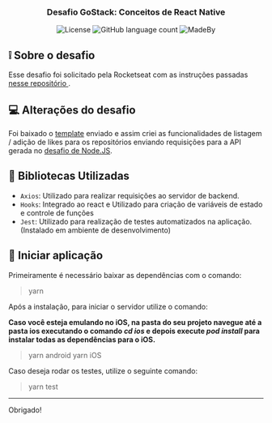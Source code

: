 <h3 align="center">
  Desafio GoStack: Conceitos de React Native
</h3>
<p align="center">
  <img alt="License" src="https://img.shields.io/badge/License-MIT-%2304D361">
  <img alt="GitHub language count" src="https://img.shields.io/github/languages/count/VtrAlves/desafio-conceitos-react-native?color=%2304D361">
  <img alt="MadeBy" src="https://img.shields.io/badge/made%20by-Vitor%20Alves-%2304D361">
</p>

## ❕ Sobre o desafio

Esse desafio foi solicitado pela Rocketseat com as instruções passadas <a href= "https://github.com/Rocketseat/bootcamp-gostack-desafios/tree/master/desafio-conceitos-react-native"> nesse repositório </a>.

## 💻 Alterações do desafio

Foi baixado o <a href="https://github.com/Rocketseat/gostack-template-conceitos-react-native">template</a> enviado e assim criei as funcionalidades de listagem / adição de likes para os repositórios enviando requisições para a API gerada no <a href="https://github.com/VtrAlves/desafio-conceitos-nodejs">desafio de Node.JS</a>.

## 📖 Bibliotecas Utilizadas

- `Axios`: Utilizado para realizar requisições ao servidor de backend.
- `Hooks`: Integrado ao react e Utilizado para criação de variáveis de estado e controle de funções
- `Jest`: Utilizado para realização de testes automatizados na aplicação. (Instalado em ambiente de desenvolvimento)

## 🚀 Iniciar aplicação

Primeiramente é necessário baixar as dependências com o comando:

> yarn

Após a instalação, para iniciar o servidor utilize o comando:

**Caso você esteja emulando no iOS, na pasta do seu projeto navegue até a pasta ios executando o comando _cd ios_ e depois execute _pod install_ para instalar todas as dependências para o iOS.**

> yarn android
> yarn iOS

Caso deseja rodar os testes, utilize o seguinte comando:

> yarn test

---

Obrigado!
